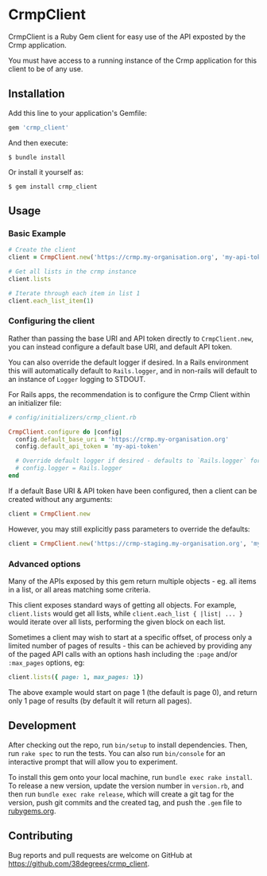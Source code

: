 # CrmpClient

CrmpClient is a Ruby Gem client for easy use of the API exposted by the Crmp application.

You must have access to a running instance of the Crmp application for this client to be of any use.

## Installation

Add this line to your application's Gemfile:

```ruby
gem 'crmp_client'
```

And then execute:

    $ bundle install

Or install it yourself as:

    $ gem install crmp_client

## Usage

### Basic Example

```ruby
# Create the client
client = CrmpClient.new('https://crmp.my-organisation.org', 'my-api-token')

# Get all lists in the crmp instance
client.lists

# Iterate through each item in list 1
client.each_list_item(1)
```

### Configuring the client

Rather than passing the base URI and API token directly to `CrmpClient.new`, you can instead configure a default base URI, and default API token.

You can also override the default logger if desired. In a Rails environment this will automatically default to `Rails.logger`, and in non-rails will default to an instance of `Logger` logging to STDOUT.

For Rails apps, the recommendation is to configure the Crmp Client within an initializer file:

```ruby
# config/initializers/crmp_client.rb

CrmpClient.configure do |config|
  config.default_base_uri = 'https://crmp.my-organisation.org'
  config.default_api_token = 'my-api-token'

  # Override default logger if desired - defaults to `Rails.logger` for Rails apps / `Logger.new($stdout)` for non-Rails
  # config.logger = Rails.logger
end
```

If a default Base URI & API token have been configured, then a client can be created without any arguments:

```ruby
client = CrmpClient.new
```

However, you may still explicitly pass parameters to override the defaults:

```ruby
client = CrmpClient.new('https://crmp-staging.my-organisation.org', 'my-staging-api-token')
```

### Advanced options

Many of the APIs exposed by this gem return multiple objects - eg. all items in a list, or all areas matching some criteria.

This client exposes standard ways of getting all objects. For example, `client.lists` would get all lists, while `client.each_list { |list| ... }` would iterate over all lists, performing the given block on each list.

Sometimes a client may wish to start at a specific offset, of process only a limited number of pages of results - this can be achieved by providing any of the paged API calls with an options hash including the `:page` and/or `:max_pages` options, eg:

```ruby
client.lists({ page: 1, max_pages: 1})
```

The above example would start on page 1 (the default is page 0), and return only 1 page of results (by default it will return all pages).

## Development

After checking out the repo, run `bin/setup` to install dependencies. Then, run `rake spec` to run the tests. You can also run `bin/console` for an interactive prompt that will allow you to experiment.

To install this gem onto your local machine, run `bundle exec rake install`. To release a new version, update the version number in `version.rb`, and then run `bundle exec rake release`, which will create a git tag for the version, push git commits and the created tag, and push the `.gem` file to [rubygems.org](https://rubygems.org).

## Contributing

Bug reports and pull requests are welcome on GitHub at https://github.com/38degrees/crmp_client.
